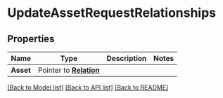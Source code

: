 # UpdateAssetRequestRelationships

## Properties
Name | Type | Description | Notes
------------ | ------------- | ------------- | -------------
**Asset** | Pointer to [**Relation**](Relation.md) |  | 

[[Back to Model list]](../README.md#documentation-for-models) [[Back to API list]](../README.md#documentation-for-api-endpoints) [[Back to README]](../README.md)


